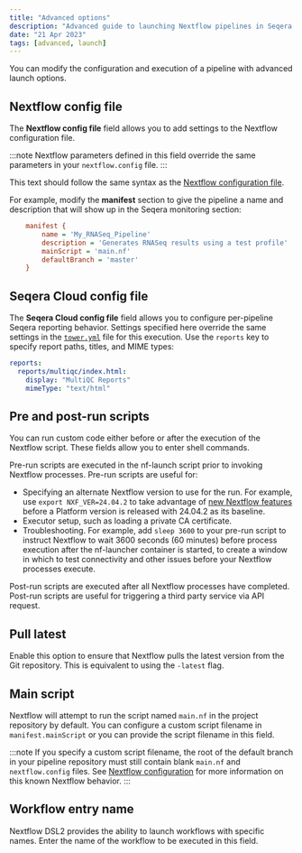 ```yaml
---
title: "Advanced options"
description: "Advanced guide to launching Nextflow pipelines in Seqera Platform"
date: "21 Apr 2023"
tags: [advanced, launch]
---
```


You can modify the configuration and execution of a pipeline with advanced launch options.

## Nextflow config file

The **Nextflow config file** field allows you to add settings to the Nextflow configuration file.

:::note
Nextflow parameters defined in this field override the same parameters in your `nextflow.config` file.
:::

This text should follow the same syntax as the [Nextflow configuration file](https://www.nextflow.io/docs/latest/config.html#config-syntax).

For example, modify the **manifest** section to give the pipeline a name and description that will show up in the Seqera monitoring section:

```ini
    manifest {
        name = 'My_RNASeq_Pipeline'
        description = 'Generates RNASeq results using a test profile'
        mainScript = 'main.nf'
        defaultBranch = 'master'
    }
```

## Seqera Cloud config file

The **Seqera Cloud config file** field allows you to configure per-pipeline Seqera reporting behavior. Settings specified here override the same settings in the [`tower.yml`](../enterprise/configuration/overview) file for this execution. Use the `reports` key to specify report paths, titles, and MIME types:

```yml
reports:
  reports/multiqc/index.html:
    display: "MultiQC Reports"
    mimeType: "text/html"
```

## Pre and post-run scripts

You can run custom code either before or after the execution of the Nextflow script. These fields allow you to enter shell commands.

Pre-run scripts are executed in the nf-launch script prior to invoking Nextflow processes. Pre-run scripts are useful for:
- Specifying an alternate Nextflow version to use for the run. For example, use `export NXF_VER=24.04.2` to take advantage of [new Nextflow features](https://seqera.io/blog/nextflow-24.04-highlights/) before a Platform version is released with 24.04.2 as its baseline. 
- Executor setup, such as loading a private CA certificate.
- Troubleshooting. For example, add `sleep 3600` to your pre-run script to instruct Nextflow to wait 3600 seconds (60 minutes) before process execution after the nf-launcher container is started, to create a window in which to test connectivity and other issues before your Nextflow processes execute.

Post-run scripts are executed after all Nextflow processes have completed. Post-run scripts are useful for triggering a third party service via API request.

## Pull latest

Enable this option to ensure that Nextflow pulls the latest version from the Git repository. This is equivalent to using the `-latest` flag.

## Main script

Nextflow will attempt to run the script named `main.nf` in the project repository by default. You can configure a custom script filename in `manifest.mainScript` or you can provide the script filename in this field.

:::note
If you specify a custom script filename, the root of the default branch in your pipeline repository must still contain blank `main.nf` and `nextflow.config` files. See [Nextflow configuration](../faqs#nextflow-configuration) for more information on this known Nextflow behavior.
:::

## Workflow entry name

Nextflow DSL2 provides the ability to launch workflows with specific names. Enter the name of the workflow to be executed in this field.
